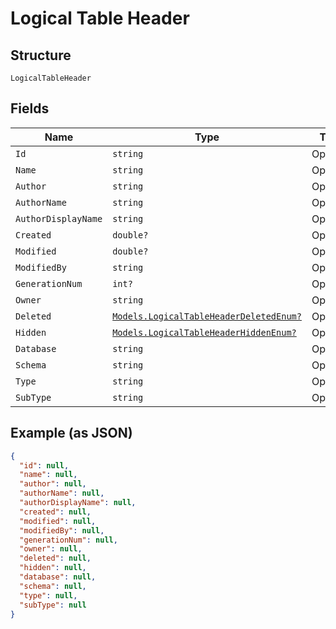 
# Logical Table Header

## Structure

`LogicalTableHeader`

## Fields

| Name | Type | Tags | Description |
|  --- | --- | --- | --- |
| `Id` | `string` | Optional | - |
| `Name` | `string` | Optional | - |
| `Author` | `string` | Optional | - |
| `AuthorName` | `string` | Optional | - |
| `AuthorDisplayName` | `string` | Optional | - |
| `Created` | `double?` | Optional | - |
| `Modified` | `double?` | Optional | - |
| `ModifiedBy` | `string` | Optional | - |
| `GenerationNum` | `int?` | Optional | - |
| `Owner` | `string` | Optional | - |
| `Deleted` | [`Models.LogicalTableHeaderDeletedEnum?`](../../doc/models/logical-table-header-deleted-enum.md) | Optional | - |
| `Hidden` | [`Models.LogicalTableHeaderHiddenEnum?`](../../doc/models/logical-table-header-hidden-enum.md) | Optional | - |
| `Database` | `string` | Optional | - |
| `Schema` | `string` | Optional | - |
| `Type` | `string` | Optional | - |
| `SubType` | `string` | Optional | - |

## Example (as JSON)

```json
{
  "id": null,
  "name": null,
  "author": null,
  "authorName": null,
  "authorDisplayName": null,
  "created": null,
  "modified": null,
  "modifiedBy": null,
  "generationNum": null,
  "owner": null,
  "deleted": null,
  "hidden": null,
  "database": null,
  "schema": null,
  "type": null,
  "subType": null
}
```


